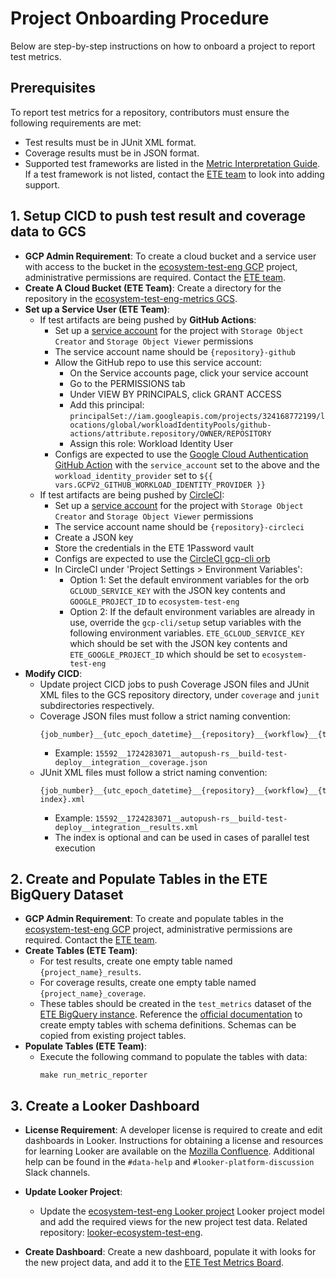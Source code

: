 # Project Onboarding Procedure

Below are step-by-step instructions on how to onboard a project to report test metrics.

## Prerequisites

To report test metrics for a repository, contributors must ensure the following requirements are met:
- Test results must be in JUnit XML format.
- Coverage results must be in JSON format.
- Supported test frameworks are listed in the 
  [Metric Interpretation Guide][Metric Interpretation Guide]. If a test framework is not listed,
  contact the [ETE team][ETE Slack] to look into adding support.

## 1. Setup CICD to push test result and coverage data to GCS

- **GCP Admin Requirement**: To create a cloud bucket and a service user with access to the bucket
  in the [ecosystem-test-eng GCP][ETE GCP] project, administrative permissions are required. Contact
  the [ETE team][ETE Slack].
- **Create A Cloud Bucket (ETE Team)**: Create a directory for the repository in the
  [ecosystem-test-eng-metrics GCS][ETE GCS].
- **Set up a Service User (ETE Team)**:
  - If test artifacts are being pushed by **GitHub Actions**:
    - Set up a [service account][ETE GCP Service Accounts] for the project with 
      `Storage Object Creator` and `Storage Object Viewer` permissions
    - The service account name should be `{repository}-github`
    - Allow the GitHub repo to use this service account:
      - On the Service accounts page, click your service account 
      - Go to the PERMISSIONS tab
      - Under VIEW BY PRINCIPALS, click GRANT ACCESS 
      - Add this principal: `principalSet://iam.googleapis.com/projects/324168772199/locations/global/workloadIdentityPools/github-actions/attribute.repository/OWNER/REPOSITORY`
      - Assign this role: Workload Identity User
    - Configs are expected to use the
      [Google Cloud Authentication GitHub Action][Google Cloud Authentication GitHub Action]
      with the `service_account` set to the above and the `workload_identity_provider` set to 
      `${{ vars.GCPV2_GITHUB_WORKLOAD_IDENTITY_PROVIDER }}`
  - If test artifacts are being pushed by [CircleCI][CircleCI]:
    - Set up a [service account][ETE GCP Service Accounts] for the project with 
      `Storage Object Creator` and `Storage Object Viewer` permissions
    - The service account name should be `{repository}-circleci`
    - Create a JSON key
    - Store the credentials in the ETE 1Password vault
    - Configs are expected to use the [CircleCI gcp-cli orb][CircleCI gcp-cli orb]
    - In CircleCI under 'Project Settings > Environment Variables':
      - Option 1: Set the default environment variables for the orb `GCLOUD_SERVICE_KEY` with the 
        JSON key contents and `GOOGLE_PROJECT_ID` to `ecosystem-test-eng`
      - Option 2: If the default environment variables are already in use, override the 
        `gcp-cli/setup` setup variables with the following environment variables. 
        `ETE_GCLOUD_SERVICE_KEY` which should be set with the JSON key contents and 
        `ETE_GOOGLE_PROJECT_ID` which should be set to `ecosystem-test-eng`
- **Modify CICD**:
  - Update project CICD jobs to push Coverage JSON files and JUnit XML files to the GCS repository
    directory, under `coverage` and `junit` subdirectories respectively.
  - Coverage JSON files must follow a strict naming convention:
      ```text
    {job_number}__{utc_epoch_datetime}__{repository}__{workflow}__{test_suite}__coverage.json
    ```
    - Example: `15592__1724283071__autopush-rs__build-test-deploy__integration__coverage.json`
  - JUnit XML files must follow a strict naming convention:
    ```text
    {job_number}__{utc_epoch_datetime}__{repository}__{workflow}__{test_suite}__results{-index}.xml
    ```
    - Example: `15592__1724283071__autopush-rs__build-test-deploy__integration__results.xml`
    - The index is optional and can be used in cases of parallel test execution

## 2. Create and Populate Tables in the ETE BigQuery Dataset

- **GCP Admin Requirement**: To create and populate tables in the [ecosystem-test-eng GCP][ETE GCP]
  project, administrative permissions are required. Contact the [ETE team][ETE Slack].
- **Create Tables (ETE Team)**:
  - For test results, create one empty table named `{project_name}_results`.
  - For coverage results, create one empty table named `{project_name}_coverage`.
  - These tables should be created in the `test_metrics` dataset of the 
    [ETE BigQuery instance][ETE BigQuery]. Reference the 
    [official documentation][BigQuery Documentation] to create empty tables with schema definitions.
    Schemas can be copied from existing project tables.
- **Populate Tables (ETE Team)**:
  - Execute the following command to populate the tables with data:
    ```shell
    make run_metric_reporter
    ```

## 3. Create a Looker Dashboard

- **License Requirement**:
  A developer license is required to create and edit dashboards in Looker. Instructions for
  obtaining a license and resources for learning Looker are available on the 
  [Mozilla Confluence][Mozilla Confluence]. Additional help can be found in the `#data-help` and
  `#looker-platform-discussion` Slack channels.

- **Update Looker Project**:
  - Update the [ecosystem-test-eng Looker project][ETE Looker] Looker project model and add the
    required views for the new project test data. Related repository: 
    [looker-ecosystem-test-eng][Github ETE Looker].

- **Create Dashboard**:
  Create a new dashboard, populate it with looks for the new project data, and add it to the
  [ETE Test Metrics Board][ETE Looker Dashboards].

[BigQuery Documentation]: https://cloud.google.com/bigquery/docs/tables#create-table
[CircleCI]: https://app.circleci.com/home
[CircleCI gcp-cli orb]: https://circleci.com/developer/orbs/orb/circleci/gcp-cli
[ETE BigQuery]: https://console.cloud.google.com/bigquery?cloudshell=false&project=ecosystem-test-eng
[ETE Looker]: https://mozilla.cloud.looker.com/projects/ecosystem-test-eng
[ETE Looker Dashboards]: https://mozilla.cloud.looker.com/boards/140
[ETE GCP]: https://console.cloud.google.com/storage/overview;tab=overview?project=ecosystem-test-eng
[ETE GCP Service Accounts]: https://console.cloud.google.com/iam-admin/serviceaccounts?project=ecosystem-test-eng
[ETE GCS]: https://console.cloud.google.com/storage/browser/ecosystem-test-eng-metrics
[ETE Slack]: https://mozilla.enterprise.slack.com/archives/CDXKPH2A2
[Github ETE Looker]: https://github.com/mozilla/looker-ecosystem-test-eng
[Google Cloud Authentication GitHub Action]: https://github.com/google-github-actions/auth
[Metric Interpretation Guide]: ../reference-guides/metric_interpretation_guide.md
[Mozilla Confluence]: https://mozilla-hub.atlassian.net/wiki/spaces/SRE/pages/27920436/Looker
